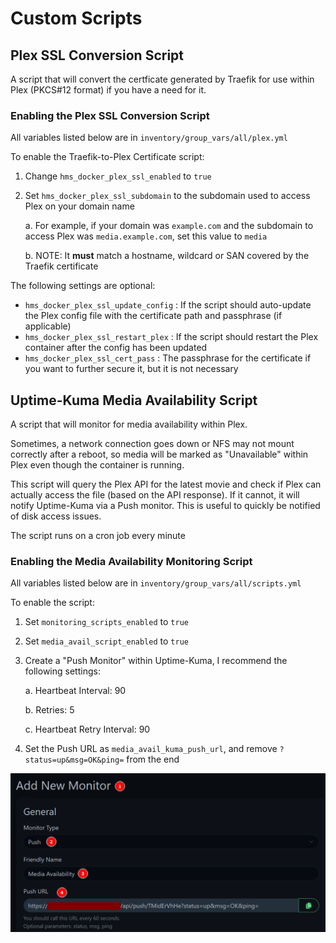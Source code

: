 # Custom Scripts

## Plex SSL Conversion Script

A script that will convert the certficate generated by Traefik for use within Plex (PKCS#12 format) if you have a need for it.

### Enabling the Plex SSL Conversion Script

All variables listed below are in `inventory/group_vars/all/plex.yml`

To enable the Traefik-to-Plex Certificate script:

1. Change `hms_docker_plex_ssl_enabled` to `true`

2. Set `hms_docker_plex_ssl_subdomain` to the subdomain used to access Plex on your domain name

    a. For example, if your domain was `example.com` and the subdomain to access Plex was `media.example.com`, set this value to `media`

    b. NOTE: It **must** match a hostname, wildcard or SAN covered by the Traefik certificate

The following settings are optional:

- `hms_docker_plex_ssl_update_config` : If the script should auto-update the Plex config file with the certificate path and passphrase (if applicable)
- `hms_docker_plex_ssl_restart_plex` : If the script should restart the Plex container after the config has been updated
- `hms_docker_plex_ssl_cert_pass` : The passphrase for the certificate if you want to further secure it, but it is not necessary

## Uptime-Kuma Media Availability Script

A script that will monitor for media availability within Plex.

Sometimes, a network connection goes down or NFS may not mount correctly after a reboot, so media will be marked as "Unavailable" within Plex even though the container is running.

This script will query the Plex API for the latest movie and check if Plex can actually access the file (based on the API response). If it cannot, it will notify Uptime-Kuma via a Push monitor. This is useful to quickly be notified of disk access issues.

The script runs on a cron job every minute

### Enabling the Media Availability Monitoring Script

All variables listed below are in `inventory/group_vars/all/scripts.yml`

To enable the script:

1. Set `monitoring_scripts_enabled` to `true`

2. Set `media_avail_script_enabled` to `true`

3. Create a "Push Monitor" within Uptime-Kuma, I recommend the following settings:

    a. Heartbeat Interval: 90

    b. Retries: 5

    c. Heartbeat Retry Interval: 90

4. Set the Push URL as `media_avail_kuma_push_url`, and remove `?status=up&msg=OK&ping=` from the end

![Adding Push Monitor](../static/img/uptime-kuma_add_push_monitor.png)
